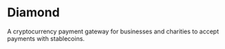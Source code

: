# Diamond
A cryptocurrency payment gateway for businesses and charities to accept payments with stablecoins.
